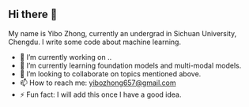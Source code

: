## Hi there 👋

My name is Yibo Zhong, currently an undergrad in Sichuan University, Chengdu. I write some code about machine learning.

- 🔭 I’m currently working on ..
- 🌱 I’m currently learning foundation models and multi-modal models.
- 👯 I’m looking to collaborate on topics mentioned above.
- 📫 How to reach me: yibozhong657@gmail.com
- ⚡ Fun fact: I will add this once I have a good idea.
